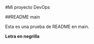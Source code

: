 #Mi proyecto DevOps

##README main

Esta es una prueba de README en main.

**Letra en negrilla**



